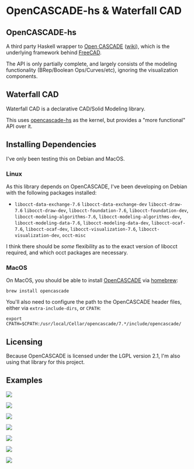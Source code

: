 # OpenCASCADE-hs & Waterfall CAD

## OpenCASCADE-hs

A third party Haskell wrapper to [Open CASCADE](https://dev.opencascade.org) ([wiki](https://en.wikipedia.org/wiki/Open_Cascade_Technology)), which is the underlying framework behind [FreeCAD](https://www.freecad.org/).

The API is only partially complete, and largely consists of the modeling functionality (BRep/Boolean Ops/Curves/etc), ignoring the visualization components. 

## Waterfall CAD

Waterfall CAD is a declarative CAD/Solid Modeling library.

This uses [opencascade-hs](https://hackage.haskell.org/package/opencascade-hs) as the kernel, but provides a "more functional" API over it.

## Installing Dependencies

I've only been testing this on Debian and MacOS.

### Linux

As this library depends on OpenCASCADE, I've been developing on Debian with the following packages installed:

* `libocct-data-exchange-7.6` `libocct-data-exchange-dev` `libocct-draw-7.6` `libocct-draw-dev`, `libocct-foundation-7.6`, `libocct-foundation-dev`, `libocct-modeling-algorithms-7.6`, `libocct-modeling-algorithms-dev`, `libocct-modeling-data-7.6`, `libocct-modeling-data-dev`, `libocct-ocaf-7.6`, `libocct-ocaf-dev`, `libocct-visualization-7.6`, `libocct-visualization-dev`, `occt-misc`

I think there should be _some_ flexibility as to the exact version of libocct required, and which occt packages are necessary.

### MacOS

On MacOS, you should be able to install [OpenCASCADE](https://formulae.brew.sh/formula/opencascade) via [homebrew](https://brew.sh/):

```
brew install opencascade
```

You'll also need to configure the path to the OpenCASCADE header files, either via `extra-include-dirs`, or `CPATH`:

```
export CPATH=$CPATH:/usr/local/Cellar/opencascade/7.*/include/opencascade/
```

## Licensing

Because OpenCASCADE is licensed under the LGPL version 2.1, I'm also using that library for this project.

## Examples 

[![](images/csg.png)](waterfall-cad-examples/src/CsgExample.hs)

[![](images/gear.png)](waterfall-cad-examples/src/GearExample.hs)

[![](images/revolution.png)](waterfall-cad-examples/src/RevolutionExample.hs)

[![](images/sweep.png)](waterfall-cad-examples/src/SweepExample.hs)

[![](images/offset.png)](waterfall-cad-examples/src/OffsetExample.hs)

[![](images/text.png)](waterfall-cad-examples/src/TextExample.hs)

[![](images/bounding_boxes.png)](waterfall-cad-examples/src/BoundingBoxExample.hs)